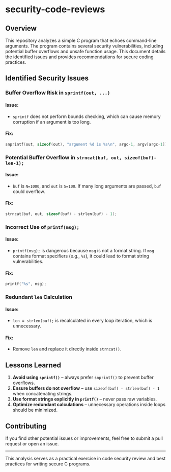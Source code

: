 # security-code-reviews

## Overview
This repository analyzes a simple C program that echoes command-line arguments. The program contains several security vulnerabilities, including potential buffer overflows and unsafe function usage. This document details the identified issues and provides recommendations for secure coding practices.

## Identified Security Issues

### Buffer Overflow Risk in `sprintf(out, ...)`
#### Issue:
- `sprintf` does not perform bounds checking, which can cause memory corruption if an argument is too long.
#### Fix:
```c
snprintf(out, sizeof(out), "argument %d is %s\n", argc-1, argv[argc-1]);
```

### Potential Buffer Overflow in `strncat(buf, out, sizeof(buf)-len-1);`
#### Issue:
- `buf` is `N=1000`, and `out` is `S=100`. If many long arguments are passed, `buf` could overflow.
#### Fix:
```c
strncat(buf, out, sizeof(buf) - strlen(buf) - 1);
```

### Incorrect Use of `printf(msg);`
#### Issue:
- `printf(msg);` is dangerous because `msg` is not a format string. If `msg` contains format specifiers (e.g., `%s`), it could lead to format string vulnerabilities.
#### Fix:
```c
printf("%s", msg);
```

### Redundant `len` Calculation
#### Issue:
- `len = strlen(buf);` is recalculated in every loop iteration, which is unnecessary.
#### Fix:
- Remove `len` and replace it directly inside `strncat()`.


## Lessons Learned
1. **Avoid using `sprintf()`** – always prefer `snprintf()` to prevent buffer overflows.
2. **Ensure buffers do not overflow** – use `sizeof(buf) - strlen(buf) - 1` when concatenating strings.
3. **Use format strings explicitly in `printf()`** – never pass raw variables.
4. **Optimize redundant calculations** – unnecessary operations inside loops should be minimized.

## Contributing
If you find other potential issues or improvements, feel free to submit a pull request or open an issue.

---
This analysis serves as a practical exercise in code security review and best practices for writing secure C programs.

